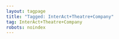 ```yaml
---
layout: tagpage
title: "Tagged: InterAct+Theatre+Company"
tag: InterAct+Theatre+Company
robots: noindex
---
```

